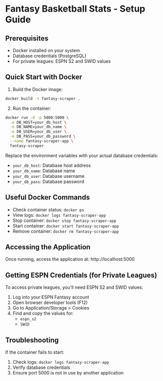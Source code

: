# Fantasy Basketball Stats - Setup Guide

## Prerequisites
- Docker installed on your system
- Database credentials (PostgreSQL)
- For private leagues: ESPN S2 and SWID values

## Quick Start with Docker

1. Build the Docker image:
```bash
docker build -t fantasy-scraper .
```

2. Run the container:
```bash
docker run -d -p 5000:5000 \
  -e DB_HOST=your_db_host \
  -e DB_NAME=your_db_name \
  -e DB_USER=your_db_user \
  -e DB_PASS=your_db_password \
  --name fantasy-scraper-app \
  fantasy-scraper
```

Replace the environment variables with your actual database credentials:
- `your_db_host`: Database host address
- `your_db_name`: Database name
- `your_db_user`: Database username
- `your_db_pass`: Database password

## Useful Docker Commands

- Check container status: `docker ps`
- View logs: `docker logs fantasy-scraper-app`
- Stop container: `docker stop fantasy-scraper-app`
- Start container: `docker start fantasy-scraper-app`
- Remove container: `docker rm fantasy-scraper-app`

## Accessing the Application

Once running, access the application at: http://localhost:5000

## Getting ESPN Credentials (for Private Leagues)

To access private leagues, you'll need ESPN S2 and SWID values:
1. Log into your ESPN Fantasy account
2. Open browser developer tools (F12)
3. Go to Application/Storage > Cookies
4. Find and copy the values for:
   - `espn_s2`
   - `SWID`

## Troubleshooting

If the container fails to start:
1. Check logs: `docker logs fantasy-scraper-app`
2. Verify database credentials
3. Ensure port 5000 is not in use by another application 